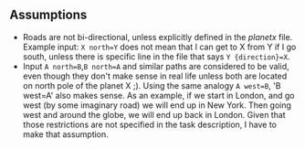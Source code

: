 

## Assumptions

- Roads are not bi-directional, unless explicitly defined in the _planetx_ file. Example input: `X north=Y` does not mean that I can get to X from Y if I go south, unless there is specific line in the file that says `Y {direction}=X`.
- Input `A north=B`,`B north=A` and similar paths are considered to be valid, even though they don't make sense in real life unless both are located on north pole of the planet X ;). Using the same analogy `A west=B`, 'B west=A' also makes sense. As an example, if we start in London, and go west (by some imaginary road) we will end up in New York. Then going west and around the globe, we will end up back in London. Given that those restrictions are not specified in the task description, I have to make that assumption.
